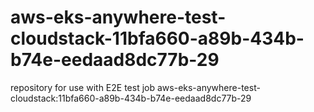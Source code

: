 # aws-eks-anywhere-test-cloudstack-11bfa660-a89b-434b-b74e-eedaad8dc77b-29
repository for use with E2E test job aws-eks-anywhere-test-cloudstack:11bfa660-a89b-434b-b74e-eedaad8dc77b-29
